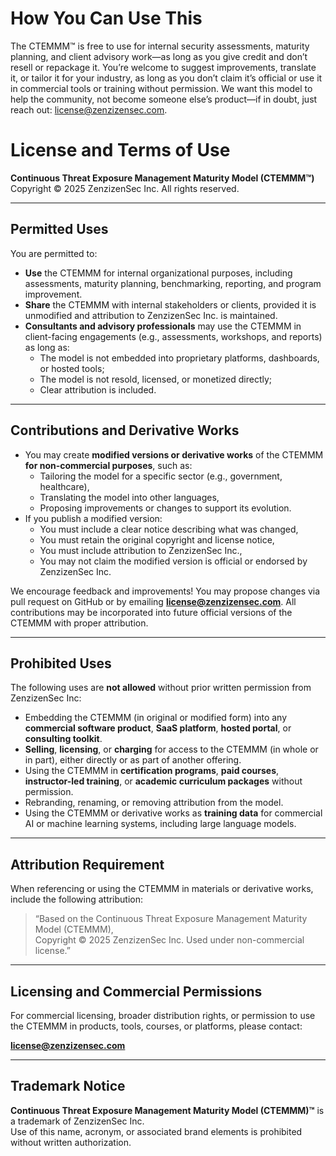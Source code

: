 # How You Can Use This

The CTEMMM™ is free to use for internal security assessments, maturity planning, and client advisory work—as long as you give credit and don’t resell or repackage it.
You’re welcome to suggest improvements, translate it, or tailor it for your industry, as long as you don’t claim it’s official or use it in commercial tools or training without permission.
We want this model to help the community, not become someone else’s product—if in doubt, just reach out: license@zenzizensec.com.


# License and Terms of Use

**Continuous Threat Exposure Management Maturity Model (CTEMMM™)**  
Copyright © 2025 ZenzizenSec Inc. All rights reserved.

---

## Permitted Uses

You are permitted to:

- **Use** the CTEMMM for internal organizational purposes, including assessments, maturity planning, benchmarking, reporting, and program improvement.
- **Share** the CTEMMM with internal stakeholders or clients, provided it is unmodified and attribution to ZenzizenSec Inc. is maintained.
- **Consultants and advisory professionals** may use the CTEMMM in client-facing engagements (e.g., assessments, workshops, and reports) as long as:
  - The model is not embedded into proprietary platforms, dashboards, or hosted tools;
  - The model is not resold, licensed, or monetized directly;
  - Clear attribution is included.

---

##  Contributions and Derivative Works

- You may create **modified versions or derivative works** of the CTEMMM **for non-commercial purposes**, such as:
  - Tailoring the model for a specific sector (e.g., government, healthcare),
  - Translating the model into other languages,
  - Proposing improvements or changes to support its evolution.
- If you publish a modified version:
  - You must include a clear notice describing what was changed,
  - You must retain the original copyright and license notice,
  - You must include attribution to ZenzizenSec Inc.,
  - You may not claim the modified version is official or endorsed by ZenzizenSec Inc.

We encourage feedback and improvements! You may propose changes via pull request on GitHub or by emailing **license@zenzizensec.com**. All contributions may be incorporated into future official versions of the CTEMMM with proper attribution.

---

## Prohibited Uses

The following uses are **not allowed** without prior written permission from ZenzizenSec Inc:

- Embedding the CTEMMM (in original or modified form) into any **commercial software product**, **SaaS platform**, **hosted portal**, or **consulting toolkit**.
- **Selling**, **licensing**, or **charging** for access to the CTEMMM (in whole or in part), either directly or as part of another offering.
- Using the CTEMMM in **certification programs**, **paid courses**, **instructor-led training**, or **academic curriculum packages** without permission.
- Rebranding, renaming, or removing attribution from the model.
- Using the CTEMMM or derivative works as **training data** for commercial AI or machine learning systems, including large language models.

---

## Attribution Requirement

When referencing or using the CTEMMM in materials or derivative works, include the following attribution:

> “Based on the Continuous Threat Exposure Management Maturity Model (CTEMMM),  
> Copyright © 2025 ZenzizenSec Inc. Used under non-commercial license.”

---

## Licensing and Commercial Permissions

For commercial licensing, broader distribution rights, or permission to use the CTEMMM in products, tools, courses, or platforms, please contact:

 **license@zenzizensec.com**

---

## Trademark Notice

**Continuous Threat Exposure Management Maturity Model (CTEMMM)™** is a trademark of ZenzizenSec Inc.  
Use of this name, acronym, or associated brand elements is prohibited without written authorization.

